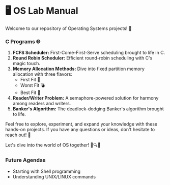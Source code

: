 # 🖥️ OS Lab Manual

Welcome to our repository of Operating Systems projects! 🚀

### C Programs 🌐

1. **FCFS Scheduler:** First-Come-First-Serve scheduling brought to life in C.
2. **Round Robin Scheduler:** Efficient round-robin scheduling with C's magic touch.
3. **Memory Allocation Methods:** Dive into fixed partition memory allocation with three flavors: 
   - First Fit 🍔
   - Worst Fit 💣
   - Best Fit 🎯
4. **Reader/Writer Problem:** A semaphore-powered solution for harmony among readers and writers.
5. **Banker's Algorithm:** The deadlock-dodging Banker's algorithm brought to life.

Feel free to explore, experiment, and expand your knowledge with these hands-on projects. If you have any questions or ideas, don't hesitate to reach out! 🌟

Let's dive into the world of OS together! 🚀🔍🔨

### Future Agendas

- Starting with Shell programming
- Understanding UNIX/LINUX commands
